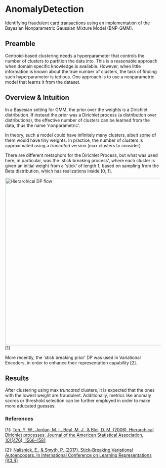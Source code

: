 # AnomalyDetection

Identifying fraudulent [card transactions](https://www.kaggle.com/datasets/mlg-ulb/creditcardfraud/data) using an 
implementation of the Bayesian Nonparametric Gaussian Mixture Model (BNP-GMM).


## Preamble

Centroid-based clustering needs a hyperparameter that controls the number of clusters to partition the data into. 
This is a reasonable approach when domain specific knowledge is available.
However, when little information is known about the true number of clusters, the task of finding such hyperparameter
is tedious. One approach is to use a nonparametric model that learns it from the dataset.

## Overview & Intuition

In a Bayesian setting for GMM, the prior over the weights is a Dirichlet distribution. If instead the prior was a 
Dirichlet process (a distribution over distributions), the effective number of clusters can be learned from the data,
thus the name 'nonparametric'.

In theory, such a model could have infinitely many clusters, albeit some of them would have tiny weights.
In practice, the number of clusters is approximated using a _truncated_ version (max clusters to consider).

There are different metaphors for the Dirichlet Process, but what was used here, in particular, was the 
'stick breaking process', where each cluster is given an initial weight from a 'stick' of length 1, based on sampling
from the Beta distribution, which has realizations inside [0, 1].

<img src="images/hierarchical_DP.png"  alt="Hierarchical DP flow" width=540/> [1]

More recently, the 'stick breaking prior' DP was used in Variational Encoders, in order to enhance their
representation capability [2].


## Results

After clustering using max _truncated_ clusters, it is expected that the ones with the lowest weight are fraudulent. Additionally, metrics like anomaly scores or threshold selection can be further employed in order to make more educated guesses.

### References
[1]: [Teh, Y. W., Jordan, M. I., Beal, M. J., & Blei, D. M. (2006). Hierarchical Dirichlet processes. Journal of the American Statistical Association, 101(476), 1566–1581](https://doi.org/10.1198/016214506000000302)

[2]: [Nalisnick, E., & Smyth, P. (2017). Stick-Breaking Variational Autoencoders. In International Conference on Learning Representations (ICLR)](https://arxiv.org/abs/1605.06197)